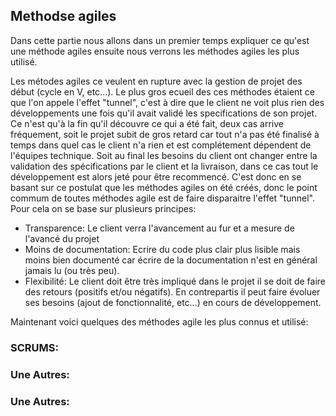 
## Methodse agiles
Dans cette partie nous allons dans un premier temps expliquer ce qu'est une méthode agiles ensuite nous verrons les méthodes agiles les plus utilisé.

Les métodes agiles ce veulent en rupture avec la gestion de projet des début (cycle en V, etc...). Le plus gros ecueil des ces méthodes étaient ce que l'on appele l'effet "tunnel", c'est à dire que le client ne voit plus rien des développements une fois qu'il avait validé les specifications de son projet. Ce n'est qu'à la fin qu'il découvre ce qui a été fait, deux cas arrive fréquement, soit le projet subit de gros retard car tout n'a pas été finalisé à temps dans quel cas le client n'a rien et est complétement dépendent de l'équipes technique. Soit au final les besoins du client ont changer entre la validation des spécifications par le client et la livraison, dans ce cas tout le développement est alors jeté pour être recommencé. C'est donc en se basant sur ce postulat que les méthodes agiles on été créés, donc le point commum de toutes méthodes agile est de faire disparaitre l'effet "tunnel". Pour cela on se base sur plusieurs principes:

- Transparence: Le client verra l'avancement au fur et a mesure de l'avancé du projet
- Moins de documentation: Ecrire du code plus clair plus lisible mais moins bien documenté car écrire de la documentation n'est en général jamais lu (ou très peu).
- Flexibilité: Le client doit être très impliqué dans le projet il se doit de faire des retours (positifs et/ou négatifs). En contrepartis il peut faire évoluer ses besoins (ajout de fonctionnalité, etc...) en cours de développement.


Maintenant voici quelques des méthodes agile les plus connus et utilisé:

### SCRUMS:

### Une Autres:

### Une Autres:
